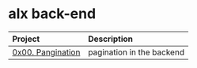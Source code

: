 # alx back-end

| Project | Description |
| :--- | :---|
| [0x00. Pangination ](./0x00-pagination) |  pagination in the backend |
